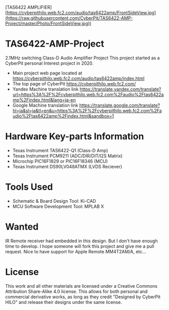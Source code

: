 [TAS6422 AMPLIFIER][https://cyberpithilo.web.fc2.com/audio/tas6422amp/FrontSideView.jpg](https://raw.githubusercontent.com/CyberPit/TAS6422-AMP-Project/master/Photo/FrontSideView.jpg))  
# TAS6422-AMP-Project
2.1MHz switching Class-D Audio Amplifier Project
This project started as a CyberPit personal Interest project in 2020.

- Main project web page located at https://cyberpithilo.web.fc2.com/audio/tas6422amp/index.html
- The top page of CyberPit https://cyberpithilo.web.fc2.com/
- Yandex Machine translation link https://translate.yandex.com/translate?url=https%3A%2F%2Fcyberpithilo.web.fc2.com%2Faudio%2Ftas6422amp%2Findex.html&lang=ja-en
- Google Machine translation link https://translate.google.com/translate?hl=ja&sl=ja&tl=en&u=https%3A%2F%2Fcyberpithilo.web.fc2.com%2Faudio%2Ftas6422amp%2Findex.html&sandbox=1

# Hardware Key-parts Information

- Texas Instrument TAS6422-Q1 (Class-D Amp)
- Texas Instrument PCM9211 (ADC/DIR/DIT/I2S Matrix)
- Microchip PIC16F1829 or PIC16F18346 (MCU)
- Texas Instrument DS90LV048ATMX (LVDS Reciever)

# Tools Used
- Schematic & Board Design Tool: Ki-CAD
- MCU Software Development Tool: MPLAB X

# Wanted
IR Remote receiver had embedded in this design. But I don't have enough time to develop. I hope someone will fork this project and give me a pull request.
Nice to have support for Apple Remote MM4T2AM/A, etc...

# License
This work and all other materials are licensed under a Creative Commons Attribution Share-Alike 4.0 license. This allows for both personal and commercial derivative works, as long as they credit "Designed by CyberPit HILO" and release their designs under the same license.
